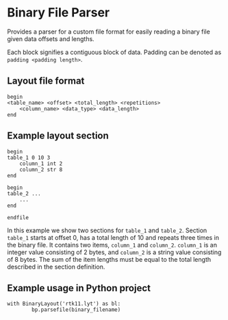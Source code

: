 # Binary File Parser

Provides a parser for a custom file format for easily reading a binary file given data offsets and lengths.

Each block signifies a contiguous block of data. Padding can be denoted as `padding <padding length>`.

## Layout file format

```
begin
<table_name> <offset> <total_length> <repetitions>
    <column_name> <data_type> <data_length>
end
```

## Example layout section

```
begin
table_1 0 10 3
    column_1 int 2
    column_2 str 8
end

begin
table_2 ...
    ...
end

endfile
```

In this example we show two sections for `table_1` and `table_2`. Section `table_1` starts at offset 0, has a total length of 10 and repeats three times in the binary file. It contains two items, `column_1` and `column_2`.  `column_1` is an integer value consisting of 2 bytes, and `column_2` is a string value consisting of 8 bytes. The sum of the item lengths must be equal to the total length described in the section definition. 

## Example usage in Python project

```
with BinaryLayout('rtk11.lyt') as bl:
        bp.parsefile(binary_filename)
```

